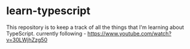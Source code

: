 # learn-typescript

This repository is to keep a track of all the things that I'm learning about TypeScript.
currently following - https://www.youtube.com/watch?v=30LWjhZzg50
